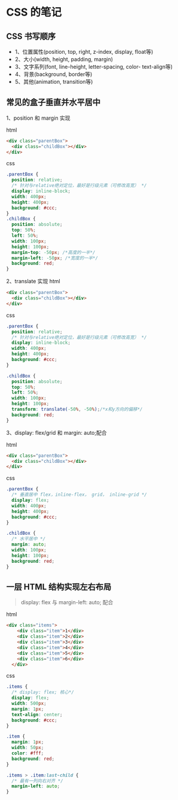 # CSS 的笔记

## CSS 书写顺序

- 1、位置属性(position, top, right, z-index, display, float等)
- 2、大小(width, height, padding, margin)
- 3、文字系列(font, line-height, letter-spacing, color- text-align等)
- 4、背景(background, border等)
- 5、其他(animation, transition等)

## 常见的盒子垂直并水平居中

1、position 和 margin 实现

html

```html
<div class="parentBox">
  <div class="childBox"></div>
</div>
```

css

```css
.parentBox {
  position: relative;
  /* 针对与relative绝对定位，最好是行级元素（可修改高宽） */
  display: inline-block;
  width: 400px;
  height: 400px;
  background: #ccc;
}
.childBox {
  position: absolute;
  top: 50%;
  left: 50%;
  width: 100px;
  height: 100px;
  margin-top: -50px; /*高度的一半*/
  margin-left: -50px; /*宽度的一半*/
  background: red;
}
```

2、translate 实现
html

```html
<div class="parentBox">
  <div class="childBox"></div>
</div>
```

css

``` css
.parentBox {
  position: relative;
  /* 针对与relative绝对定位，最好是行级元素（可修改高宽） */
  display: inline-block;
  width: 400px;
  height: 400px;
  background: #ccc;
}

.childBox {
  position: absolute;
  top: 50%;
  left: 50%;
  width: 100px;
  height: 100px;
  transform: translate(-50%, -50%);/*x和y方向的偏移*/
  background: red;
}
```

3、display: flex/grid 和 margin: auto;配合

html

```html
<div class="parentBox">
  <div class="childBox"></div>
</div>
```

css

```css
.parentBox {
  /* 垂直居中 flex，inline-flex， grid， inline-grid */
  display: flex;
  width: 400px;
  height: 400px;
  background: #ccc;
}

.childBox {
  /* 水平居中 */
  margin: auto;
  width: 100px;
  height: 100px;
  background: red;
}
```

## 一层 HTML 结构实现左右布局

> display: flex 与 margin-left: auto; 配合

html

```html
<div class="items">
    <div class="item">1</div>
    <div class="item">2</div>
    <div class="item">3</div>
    <div class="item">4</div>
    <div class="item">5</div>
    <div class="item">6</div>
  </div>
```

css

```css
.items {
  /* display: flex; 核心*/
  display: flex;
  width: 500px;
  margin: 1px;
  text-align: center;
  background: #ccc;
}

.item {
  margin: 1px;
  width: 50px;
  color: #fff;
  background: red;
}

.items > .item:last-child {
  /* 最有一列向右对齐 */
  margin-left: auto;
}
```